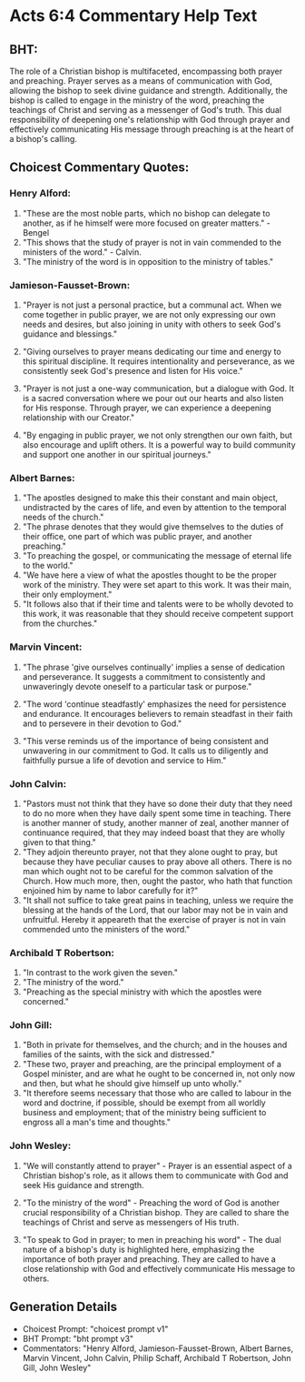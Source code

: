 # Acts 6:4 Commentary Help Text

## BHT:
The role of a Christian bishop is multifaceted, encompassing both prayer and preaching. Prayer serves as a means of communication with God, allowing the bishop to seek divine guidance and strength. Additionally, the bishop is called to engage in the ministry of the word, preaching the teachings of Christ and serving as a messenger of God's truth. This dual responsibility of deepening one's relationship with God through prayer and effectively communicating His message through preaching is at the heart of a bishop's calling.

## Choicest Commentary Quotes:
### Henry Alford:
1. "These are the most noble parts, which no bishop can delegate to another, as if he himself were more focused on greater matters." - Bengel
2. "This shows that the study of prayer is not in vain commended to the ministers of the word." - Calvin.
3. "The ministry of the word is in opposition to the ministry of tables."

### Jamieson-Fausset-Brown:
1. "Prayer is not just a personal practice, but a communal act. When we come together in public prayer, we are not only expressing our own needs and desires, but also joining in unity with others to seek God's guidance and blessings."

2. "Giving ourselves to prayer means dedicating our time and energy to this spiritual discipline. It requires intentionality and perseverance, as we consistently seek God's presence and listen for His voice."

3. "Prayer is not just a one-way communication, but a dialogue with God. It is a sacred conversation where we pour out our hearts and also listen for His response. Through prayer, we can experience a deepening relationship with our Creator."

4. "By engaging in public prayer, we not only strengthen our own faith, but also encourage and uplift others. It is a powerful way to build community and support one another in our spiritual journeys."

### Albert Barnes:
1. "The apostles designed to make this their constant and main object, undistracted by the cares of life, and even by attention to the temporal needs of the church."
2. "The phrase denotes that they would give themselves to the duties of their office, one part of which was public prayer, and another preaching."
3. "To preaching the gospel, or communicating the message of eternal life to the world."
4. "We have here a view of what the apostles thought to be the proper work of the ministry. They were set apart to this work. It was their main, their only employment."
5. "It follows also that if their time and talents were to be wholly devoted to this work, it was reasonable that they should receive competent support from the churches."

### Marvin Vincent:
1. "The phrase 'give ourselves continually' implies a sense of dedication and perseverance. It suggests a commitment to consistently and unwaveringly devote oneself to a particular task or purpose."

2. "The word 'continue steadfastly' emphasizes the need for persistence and endurance. It encourages believers to remain steadfast in their faith and to persevere in their devotion to God."

3. "This verse reminds us of the importance of being consistent and unwavering in our commitment to God. It calls us to diligently and faithfully pursue a life of devotion and service to Him."

### John Calvin:
1. "Pastors must not think that they have so done their duty that they need to do no more when they have daily spent some time in teaching. There is another manner of study, another manner of zeal, another manner of continuance required, that they may indeed boast that they are wholly given to that thing."
2. "They adjoin thereunto prayer, not that they alone ought to pray, but because they have peculiar causes to pray above all others. There is no man which ought not to be careful for the common salvation of the Church. How much more, then, ought the pastor, who hath that function enjoined him by name to labor carefully for it?"
3. "It shall not suffice to take great pains in teaching, unless we require the blessing at the hands of the Lord, that our labor may not be in vain and unfruitful. Hereby it appeareth that the exercise of prayer is not in vain commended unto the ministers of the word."

### Archibald T Robertson:
1. "In contrast to the work given the seven." 
2. "The ministry of the word." 
3. "Preaching as the special ministry with which the apostles were concerned."

### John Gill:
1. "Both in private for themselves, and the church; and in the houses and families of the saints, with the sick and distressed." 
2. "These two, prayer and preaching, are the principal employment of a Gospel minister, and are what he ought to be concerned in, not only now and then, but what he should give himself up unto wholly."
3. "It therefore seems necessary that those who are called to labour in the word and doctrine, if possible, should be exempt from all worldly business and employment; that of the ministry being sufficient to engross all a man's time and thoughts."

### John Wesley:
1. "We will constantly attend to prayer" - Prayer is an essential aspect of a Christian bishop's role, as it allows them to communicate with God and seek His guidance and strength.

2. "To the ministry of the word" - Preaching the word of God is another crucial responsibility of a Christian bishop. They are called to share the teachings of Christ and serve as messengers of His truth.

3. "To speak to God in prayer; to men in preaching his word" - The dual nature of a bishop's duty is highlighted here, emphasizing the importance of both prayer and preaching. They are called to have a close relationship with God and effectively communicate His message to others.


## Generation Details
- Choicest Prompt: "choicest prompt v1"
- BHT Prompt: "bht prompt v3"
- Commentators: "Henry Alford, Jamieson-Fausset-Brown, Albert Barnes, Marvin Vincent, John Calvin, Philip Schaff, Archibald T Robertson, John Gill, John Wesley"
